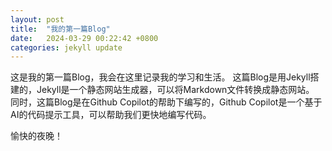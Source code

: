 ```yaml
---
layout: post
title:  "我的第一篇Blog"
date:   2024-03-29 00:22:42 +0800
categories: jekyll update
---
```

这是我的第一篇Blog，我会在这里记录我的学习和生活。
这篇Blog是用Jekyll搭建的，Jekyll是一个静态网站生成器，可以将Markdown文件转换成静态网站。
同时，这篇Blog是在Github Copilot的帮助下编写的，Github Copilot是一个基于AI的代码提示工具，可以帮助我们更快地编写代码。

愉快的夜晚！

[我的Github地址]: https://github.com/JimmyWangJimmy/
